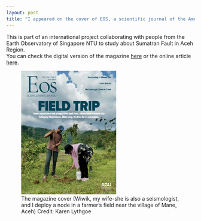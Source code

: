 ```yaml
---
layout: post
title: "I appeared on the cover of EOS, a scientific journal of the American Geoscience Union, July 2022 edition"
---
```

This is part of an international project collaborating with people from the Earth Observatory of Singapore NTU to study about Sumatran Fault in Aceh Region.<br>
You can check the digital version of the magazine [here](https://eos.org/wp-content/uploads/2022/06/Jul22.pdf) or the online article [here](https://eos.org/features/striking-out-into-the-field-to-track-slip-on-the-sumatran-fault).

<figure>
  <img src="/assets/img/eos.jpeg" alt="eos" width="60%">
  <figcaption>The magazine cover (Wiwik, my wife-she is also a seismologist, and I deploy a node in a farmer’s field near the village of Mane, Aceh) Credit: Karen Lythgoe</figcaption>
</figure>
